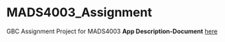 # MADS4003_Assignment
GBC Assignment Project for MADS4003
**App Description-Document** [here](https://drive.google.com/file/d/1VQiNq5Hp9Rt0Vwt-qNtPhoGRM39YvVsn/view?usp=sharing)
